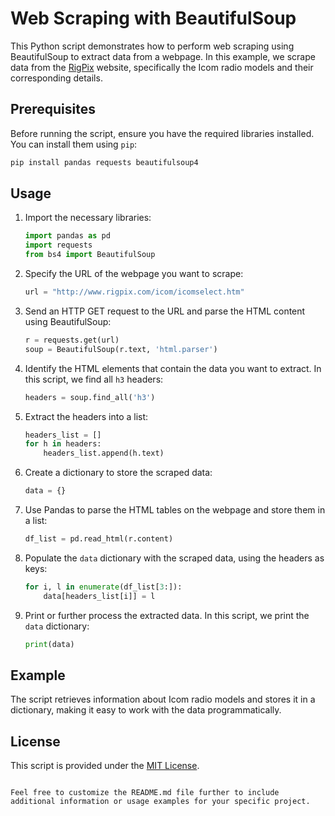 # Web Scraping with BeautifulSoup

This Python script demonstrates how to perform web scraping using BeautifulSoup to extract data from a webpage. In this example, we scrape data from the [RigPix](http://www.rigpix.com/icom/icomselect.htm) website, specifically the Icom radio models and their corresponding details.

## Prerequisites

Before running the script, ensure you have the required libraries installed. You can install them using `pip`:

```bash
pip install pandas requests beautifulsoup4
```

## Usage

1. Import the necessary libraries:

   ```python
   import pandas as pd
   import requests
   from bs4 import BeautifulSoup
   ```

2. Specify the URL of the webpage you want to scrape:

   ```python
   url = "http://www.rigpix.com/icom/icomselect.htm"
   ```

3. Send an HTTP GET request to the URL and parse the HTML content using BeautifulSoup:

   ```python
   r = requests.get(url)
   soup = BeautifulSoup(r.text, 'html.parser')
   ```

4. Identify the HTML elements that contain the data you want to extract. In this script, we find all `h3` headers:

   ```python
   headers = soup.find_all('h3')
   ```

5. Extract the headers into a list:

   ```python
   headers_list = []
   for h in headers:
       headers_list.append(h.text)
   ```

6. Create a dictionary to store the scraped data:

   ```python
   data = {}
   ```

7. Use Pandas to parse the HTML tables on the webpage and store them in a list:

   ```python
   df_list = pd.read_html(r.content)
   ```

8. Populate the `data` dictionary with the scraped data, using the headers as keys:

   ```python
   for i, l in enumerate(df_list[3:]):
       data[headers_list[i]] = l
   ```

9. Print or further process the extracted data. In this script, we print the `data` dictionary:

   ```python
   print(data)
   ```

## Example

The script retrieves information about Icom radio models and stores it in a dictionary, making it easy to work with the data programmatically.

## License

This script is provided under the [MIT License](LICENSE).
```

Feel free to customize the README.md file further to include additional information or usage examples for your specific project.
